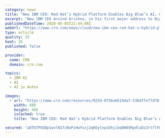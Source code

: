 ```yaml
---
category: news
title: "New IBM CEO: Red Hat’s Hybrid Platform Enables Big Blue’s AI, Cloud, Edge Strategy"
excerpt: "New IBM CEO Arvind Krishna, in his first major address to Big Blue's ecosystem as CEO, says Red Hat's open, hybrid platforms will drive IBM's AI, cloud and 5G strategy"
publishedDateTime: 2020-05-05T22:44:00Z
webUrl: "https://www.crn.com/news/cloud/new-ibm-ceo-red-hat-s-hybrid-platform-enables-big-blue-s-ai-cloud-edge-strategy"
type: article
quality: 35
heat: 35
published: false

provider:
  name: CRN
  domain: crn.com

topics:
  - IBM AI
  - AI
  - AI in Autos

images:
  - url: "https://www.crn.com/resources/025d-0f56a6619da7-536dffef7d78-1000/krishna-arvind-ibm1.jpg"
    width: 609
    height: 456
    isCached: true
    title: "New IBM CEO: Red Hat’s Hybrid Platform Enables Big Blue’s AI, Cloud, Edge Strategy"

secured: "a8TbTPXODp1wvlN1TzNuPiHwYvzj2qKOylnp1UhjibqOW8VRpdlaDzZrtflFWeuHufQyADt5hfTW5Mx3yz+Tj6ODOMlLMoHDh5MX9sfA+bdUGBvmyza8LNfKCsu6WeuLqvS9jBO5K+SBNvFdc/9s/iI9iQfcPP4EFM3I9h6sdmCcSHbmLMQQ1Wcn/KPbMqqPCRCzz66d7FSGepKXBUmVkWAHNdb+Mjrz5m/0XailPQ3UPT4MXWIvFvhqoIa3ywhl0QBswGdQBMUzi7JyGVvfZRuu5Y8zak3iuALu8poGZlI2ft3YCyLcIUNCKv3THnQT;PsJafV2Ghzw9wUu0b0UmPA=="
---
```



